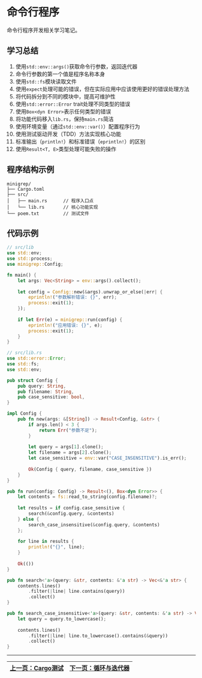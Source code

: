 # 命令行程序

命令行程序开发相关学习笔记。

## 学习总结

1. 使用`std::env::args()`获取命令行参数，返回迭代器
2. 命令行参数的第一个值是程序名称本身
3. 使用`std::fs`模块读取文件
4. 使用`expect`处理可能的错误，但在实际应用中应该使用更好的错误处理方法
5. 将代码拆分到不同的模块中，提高可维护性
6. 使用`std::error::Error` trait处理不同类型的错误
7. 使用`Box<dyn Error>`表示任何类型的错误
8. 将功能代码移入`lib.rs`，保持`main.rs`简洁
9. 使用环境变量（通过`std::env::var()`）配置程序行为
10. 使用测试驱动开发（TDD）方法实现核心功能
11. 标准输出（`println!`）和标准错误（`eprintln!`）的区别
12. 使用`Result<T, E>`类型处理可能失败的操作

## 程序结构示例

```
minigrep/
├── Cargo.toml
├── src/
│   ├── main.rs      // 程序入口点
│   └── lib.rs       // 核心功能实现
└── poem.txt         // 测试文件
```

## 代码示例

```rust
// src/lib
use std::env;
use std::process;
use minigrep::Config;

fn main() {
    let args: Vec<String> = env::args().collect();
    
    let config = Config::new(&args).unwrap_or_else(|err| {
        eprintln!("参数解析错误: {}", err);
        process::exit(1);
    });
    
    if let Err(e) = minigrep::run(config) {
        eprintln!("应用错误: {}", e);
        process::exit(1);
    }
}

// src/lib.rs
use std::error::Error;
use std::fs;
use std::env;

pub struct Config {
    pub query: String,
    pub filename: String,
    pub case_sensitive: bool,
}

impl Config {
    pub fn new(args: &[String]) -> Result<Config, &str> {
        if args.len() < 3 {
            return Err("参数不足");
        }
        
        let query = args[1].clone();
        let filename = args[2].clone();
        let case_sensitive = env::var("CASE_INSENSITIVE").is_err();
        
        Ok(Config { query, filename, case_sensitive })
    }
}

pub fn run(config: Config) -> Result<(), Box<dyn Error>> {
    let contents = fs::read_to_string(config.filename)?;
    
    let results = if config.case_sensitive {
        search(&config.query, &contents)
    } else {
        search_case_insensitive(&config.query, &contents)
    };
    
    for line in results {
        println!("{}", line);
    }
    
    Ok(())
}

pub fn search<'a>(query: &str, contents: &'a str) -> Vec<&'a str> {
    contents.lines()
        .filter(|line| line.contains(query))
        .collect()
}

pub fn search_case_insensitive<'a>(query: &str, contents: &'a str) -> Vec<&'a str> {
    let query = query.to_lowercase();
    
    contents.lines()
        .filter(|line| line.to_lowercase().contains(&query))
        .collect()
}
```

---

| [上一页：Cargo测试](../29_use_cargo_test/29_use_cargo_test.md) | [下一页：循环与迭代器](../31_loop_vs_iterator/31_loop_vs_iterator.md) |
|------------------------|------------------------| 